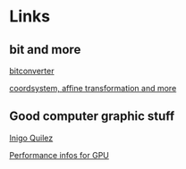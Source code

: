 # Links

## bit and more

[bitconverter](https://www.arndt-bruenner.de/mathe/scripts/Zahlensysteme.htm)

[coordsystem, affine transformation and more](https://www.wikiwand.com/en/Cartesian_coordinate_system#/Quadrants_and_octants)

## Good computer graphic stuff

[Inigo Quilez](https://iquilezles.org/)

[Performance infos for GPU](https://thegamedev.guru/unity-gpu-performance)
